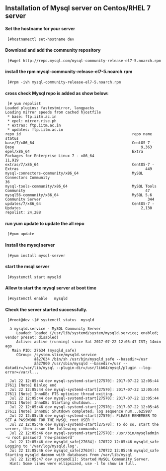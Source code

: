 ## Installation of Mysql server on Centos/RHEL 7 server

#### Set the hostname for your server
     ]#hostnamectl set-hostname dev
#### Download and add the  community repository
     ]#wget http://repo.mysql.com/mysql-community-release-el7-5.noarch.rpm
#### install the rpm mysql-community-release-el7-5.noarch.rpm
     ]#rpm -ivh mysql-community-release-el7-5.noarch.rpm
    
#### cross check Mysql repo is added as show below:
     ]# yum repolist
    Loaded plugins: fastestmirror, langpacks
    Loading mirror speeds from cached h}ostfile
     * base: ftp.iitm.ac.in
     * epel: mirror.rise.ph
     * extras: ftp.iitm.ac.in
     * updates: ftp.iitm.ac.in
    repo id                                                  repo name                                                              status
    base/7/x86_64                                            CentOS-7 - Base                                                         9,363
    epel/x86_64                                              Extra Packages for Enterprise Linux 7 - x86_64                         11,919
    extras/7/x86_64                                          CentOS-7 - Extras                                                         449
    mysql-connectors-community/x86_64                        MySQL Connectors Community                                                 36
    mysql-tools-community/x86_64                             MySQL Tools Community                                                      47
    mysql56-community/x86_64                                 MySQL 5.6 Community Server                                                344
    updates/7/x86_64                                         CentOS-7 - Updates                                                      2,130
    repolist: 24,288
#### run yum update to update the all repo
     ]#yum update
      
#### Install the mysql server
     ]#yum install mysql-server
    
 #### start the msql server
     ]#systemctl start mysqld
      
 #### Allow to start the mysql server at boot time
     ]#systemctl enable   mysqld
 #### Check the server started successfully.
     ]#root@dev ~]# systemctl status  mysqld
      
      â mysqld.service - MySQL Community Server
         Loaded: loaded (/usr/lib/systemd/system/mysqld.service; enabled; vendor preset: disabled)
         Active: active (running) since Sat 2017-07-22 12:05:47 IST; 14min ago
       Main PID: 27634 (mysqld_safe)
         CGroup: /system.slice/mysqld.service
                 ââ27634 /bin/sh /usr/bin/mysqld_safe --basedir=/usr
                 ââ27800 /usr/sbin/mysqld --basedir=/usr --datadir=/var/lib/mysql --plugin-dir=/usr/lib64/mysql/plugin --log-error=/var/l...

      Jul 22 12:05:44 dev mysql-systemd-start[27570]: 2017-07-22 12:05:44 27611 [Note] Binlog end
      Jul 22 12:05:44 dev mysql-systemd-start[27570]: 2017-07-22 12:05:44 27611 [Note] InnoDB: FTS optimize thread exiting.
      Jul 22 12:05:44 dev mysql-systemd-start[27570]: 2017-07-22 12:05:44 27611 [Note] InnoDB: Starting shutdown...
      Jul 22 12:05:46 dev mysql-systemd-start[27570]: 2017-07-22 12:05:46 27611 [Note] InnoDB: Shutdown completed; log sequence num...625987
      Jul 22 12:05:46 dev mysql-systemd-start[27570]: PLEASE REMEMBER TO SET A PASSWORD FOR THE MySQL root USER !
      Jul 22 12:05:46 dev mysql-systemd-start[27570]: To do so, start the server, then issue the following commands:
      Jul 22 12:05:46 dev mysql-systemd-start[27570]: /usr/bin/mysqladmin -u root password 'new-password'
      Jul 22 12:05:46 dev mysqld_safe[27634]: 170722 12:05:46 mysqld_safe Logging to '/var/log/mysqld.log'.
      Jul 22 12:05:46 dev mysqld_safe[27634]: 170722 12:05:46 mysqld_safe Starting mysqld daemon with databases from /var/lib/mysql
      Jul 22 12:05:47 dev systemd[1]: Started MySQL Community Server.
      Hint: Some lines were ellipsized, use -l to show in full.

      
      
